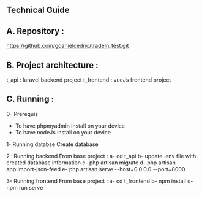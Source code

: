 ## Technical Guide
## A.	Repository :
https://github.com/gdanielcedric/tradeIn_test.git 

## B.	Project architecture :
t_api : laravel backend project
t_frontend : vueJs frontend project

## C.	Running :
0-	Prerequis
-	To have phpmyadmin install on your device
-	To have nodeJs install on your device

1-	Running databse
Create database

2-	Running backend
From base project :
a-	cd t_api
b-	update .env file with created database information
c-	php artisan migrate
d-	php artisan app:import-json-feed
e-	php artisan serve --host=0.0.0.0 --port=8000

3-	Running frontend
From base project :
a-	cd t_frontend
b-	npm install
c-	npm run serve
